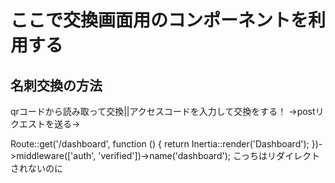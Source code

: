 # ここで交換画面用のコンポーネントを利用する



## 名刺交換の方法
qrコードから読み取って交換||アクセスコードを入力して交換をする！
→postリクエストを送る→



Route::get('/dashboard', function () {
    return Inertia::render('Dashboard');
})->middleware(['auth', 'verified'])->name('dashboard');
こっちはリダイレクトされないのに
